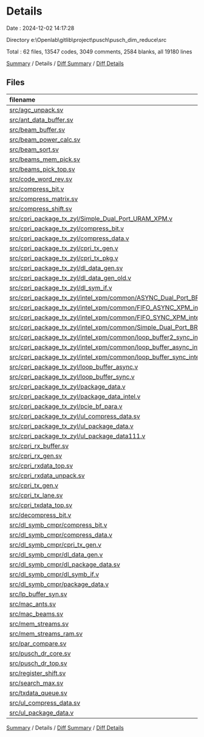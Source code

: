 # Details

Date : 2024-12-02 14:17:28

Directory e:\\Openlab\\gitlib\\project\\pusch\\pusch_dim_reduce\\src

Total : 62 files,  13547 codes, 3049 comments, 2584 blanks, all 19180 lines

[Summary](results.md) / Details / [Diff Summary](diff.md) / [Diff Details](diff-details.md)

## Files
| filename | language | code | comment | blank | total |
| :--- | :--- | ---: | ---: | ---: | ---: |
| [src/agc_unpack.sv](/src/agc_unpack.sv) | SystemVerilog | 135 | 50 | 34 | 219 |
| [src/ant_data_buffer.sv](/src/ant_data_buffer.sv) | SystemVerilog | 210 | 43 | 47 | 300 |
| [src/beam_buffer.sv](/src/beam_buffer.sv) | SystemVerilog | 209 | 46 | 37 | 292 |
| [src/beam_power_calc.sv](/src/beam_power_calc.sv) | SystemVerilog | 159 | 40 | 36 | 235 |
| [src/beam_sort.sv](/src/beam_sort.sv) | SystemVerilog | 421 | 73 | 92 | 586 |
| [src/beams_mem_pick.sv](/src/beams_mem_pick.sv) | SystemVerilog | 352 | 53 | 66 | 471 |
| [src/beams_pick_top.sv](/src/beams_pick_top.sv) | SystemVerilog | 103 | 27 | 23 | 153 |
| [src/code_word_rev.sv](/src/code_word_rev.sv) | SystemVerilog | 142 | 29 | 38 | 209 |
| [src/compress_bit.v](/src/compress_bit.v) | Verilog | 275 | 56 | 31 | 362 |
| [src/compress_matrix.sv](/src/compress_matrix.sv) | SystemVerilog | 227 | 43 | 44 | 314 |
| [src/compress_shift.sv](/src/compress_shift.sv) | SystemVerilog | 118 | 18 | 25 | 161 |
| [src/cpri_package_tx_zyl/Simple_Dual_Port_URAM_XPM.v](/src/cpri_package_tx_zyl/Simple_Dual_Port_URAM_XPM.v) | Verilog | 63 | 281 | 25 | 369 |
| [src/cpri_package_tx_zyl/compress_bit.v](/src/cpri_package_tx_zyl/compress_bit.v) | Verilog | 275 | 56 | 31 | 362 |
| [src/cpri_package_tx_zyl/compress_data.v](/src/cpri_package_tx_zyl/compress_data.v) | Verilog | 139 | 12 | 9 | 160 |
| [src/cpri_package_tx_zyl/cpri_tx_gen.v](/src/cpri_package_tx_zyl/cpri_tx_gen.v) | Verilog | 116 | 18 | 23 | 157 |
| [src/cpri_package_tx_zyl/cpri_tx_pkg.v](/src/cpri_package_tx_zyl/cpri_tx_pkg.v) | Verilog | 176 | 47 | 47 | 270 |
| [src/cpri_package_tx_zyl/dl_data_gen.sv](/src/cpri_package_tx_zyl/dl_data_gen.sv) | SystemVerilog | 365 | 179 | 130 | 674 |
| [src/cpri_package_tx_zyl/dl_data_gen_old.v](/src/cpri_package_tx_zyl/dl_data_gen_old.v) | Verilog | 366 | 177 | 132 | 675 |
| [src/cpri_package_tx_zyl/dl_sym_if.v](/src/cpri_package_tx_zyl/dl_sym_if.v) | Verilog | 164 | 13 | 22 | 199 |
| [src/cpri_package_tx_zyl/intel_xpm/common/ASYNC_Dual_Port_BRAM_XPM_intel.v](/src/cpri_package_tx_zyl/intel_xpm/common/ASYNC_Dual_Port_BRAM_XPM_intel.v) | Verilog | 83 | 26 | 6 | 115 |
| [src/cpri_package_tx_zyl/intel_xpm/common/FIFO_ASYNC_XPM_intel.v](/src/cpri_package_tx_zyl/intel_xpm/common/FIFO_ASYNC_XPM_intel.v) | Verilog | 56 | 12 | 3 | 71 |
| [src/cpri_package_tx_zyl/intel_xpm/common/FIFO_SYNC_XPM_intel.v](/src/cpri_package_tx_zyl/intel_xpm/common/FIFO_SYNC_XPM_intel.v) | Verilog | 52 | 10 | 3 | 65 |
| [src/cpri_package_tx_zyl/intel_xpm/common/Simple_Dual_Port_BRAM_XPM_intel.v](/src/cpri_package_tx_zyl/intel_xpm/common/Simple_Dual_Port_BRAM_XPM_intel.v) | Verilog | 80 | 25 | 5 | 110 |
| [src/cpri_package_tx_zyl/intel_xpm/common/loop_buffer2_sync_intel.v](/src/cpri_package_tx_zyl/intel_xpm/common/loop_buffer2_sync_intel.v) | Verilog | 175 | 25 | 47 | 247 |
| [src/cpri_package_tx_zyl/intel_xpm/common/loop_buffer_async_intel.v](/src/cpri_package_tx_zyl/intel_xpm/common/loop_buffer_async_intel.v) | Verilog | 159 | 28 | 32 | 219 |
| [src/cpri_package_tx_zyl/intel_xpm/common/loop_buffer_sync_intel.v](/src/cpri_package_tx_zyl/intel_xpm/common/loop_buffer_sync_intel.v) | Verilog | 153 | 27 | 42 | 222 |
| [src/cpri_package_tx_zyl/loop_buffer_async.v](/src/cpri_package_tx_zyl/loop_buffer_async.v) | Verilog | 162 | 25 | 37 | 224 |
| [src/cpri_package_tx_zyl/loop_buffer_sync.v](/src/cpri_package_tx_zyl/loop_buffer_sync.v) | Verilog | 156 | 25 | 38 | 219 |
| [src/cpri_package_tx_zyl/package_data.v](/src/cpri_package_tx_zyl/package_data.v) | Verilog | 495 | 64 | 64 | 623 |
| [src/cpri_package_tx_zyl/package_data_intel.v](/src/cpri_package_tx_zyl/package_data_intel.v) | Verilog | 471 | 104 | 65 | 640 |
| [src/cpri_package_tx_zyl/pcie_bf_para.v](/src/cpri_package_tx_zyl/pcie_bf_para.v) | Verilog | 165 | 21 | 38 | 224 |
| [src/cpri_package_tx_zyl/ul_compress_data.sv](/src/cpri_package_tx_zyl/ul_compress_data.sv) | SystemVerilog | 186 | 21 | 20 | 227 |
| [src/cpri_package_tx_zyl/ul_package_data.v](/src/cpri_package_tx_zyl/ul_package_data.v) | Verilog | 585 | 58 | 72 | 715 |
| [src/cpri_package_tx_zyl/ul_package_data111.v](/src/cpri_package_tx_zyl/ul_package_data111.v) | Verilog | 567 | 97 | 72 | 736 |
| [src/cpri_rx_buffer.sv](/src/cpri_rx_buffer.sv) | SystemVerilog | 300 | 53 | 56 | 409 |
| [src/cpri_rx_gen.sv](/src/cpri_rx_gen.sv) | SystemVerilog | 165 | 73 | 38 | 276 |
| [src/cpri_rxdata_top.sv](/src/cpri_rxdata_top.sv) | SystemVerilog | 130 | 37 | 33 | 200 |
| [src/cpri_rxdata_unpack.sv](/src/cpri_rxdata_unpack.sv) | SystemVerilog | 277 | 64 | 69 | 410 |
| [src/cpri_tx_gen.v](/src/cpri_tx_gen.v) | Verilog | 116 | 18 | 23 | 157 |
| [src/cpri_tx_lane.sv](/src/cpri_tx_lane.sv) | SystemVerilog | 198 | 13 | 30 | 241 |
| [src/cpri_txdata_top.sv](/src/cpri_txdata_top.sv) | SystemVerilog | 175 | 28 | 39 | 242 |
| [src/decompress_bit.v](/src/decompress_bit.v) | Verilog | 37 | 12 | 7 | 56 |
| [src/dl_symb_cmpr/compress_bit.v](/src/dl_symb_cmpr/compress_bit.v) | Verilog | 265 | 47 | 30 | 342 |
| [src/dl_symb_cmpr/compress_data.v](/src/dl_symb_cmpr/compress_data.v) | Verilog | 139 | 12 | 9 | 160 |
| [src/dl_symb_cmpr/cpri_tx_gen.v](/src/dl_symb_cmpr/cpri_tx_gen.v) | Verilog | 100 | 18 | 18 | 136 |
| [src/dl_symb_cmpr/dl_data_gen.v](/src/dl_symb_cmpr/dl_data_gen.v) | Verilog | 366 | 179 | 132 | 677 |
| [src/dl_symb_cmpr/dl_package_data.sv](/src/dl_symb_cmpr/dl_package_data.sv) | SystemVerilog | 521 | 76 | 71 | 668 |
| [src/dl_symb_cmpr/dl_symb_if.v](/src/dl_symb_cmpr/dl_symb_if.v) | Verilog | 164 | 13 | 22 | 199 |
| [src/dl_symb_cmpr/package_data.v](/src/dl_symb_cmpr/package_data.v) | Verilog | 509 | 66 | 69 | 644 |
| [src/lp_buffer_syn.sv](/src/lp_buffer_syn.sv) | SystemVerilog | 70 | 34 | 21 | 125 |
| [src/mac_ants.sv](/src/mac_ants.sv) | SystemVerilog | 114 | 50 | 35 | 199 |
| [src/mac_beams.sv](/src/mac_beams.sv) | SystemVerilog | 171 | 49 | 40 | 260 |
| [src/mem_streams.sv](/src/mem_streams.sv) | SystemVerilog | 82 | 38 | 25 | 145 |
| [src/mem_streams_ram.sv](/src/mem_streams_ram.sv) | SystemVerilog | 96 | 38 | 29 | 163 |
| [src/par_compare.sv](/src/par_compare.sv) | SystemVerilog | 72 | 42 | 24 | 138 |
| [src/pusch_dr_core.sv](/src/pusch_dr_core.sv) | SystemVerilog | 411 | 64 | 82 | 557 |
| [src/pusch_dr_top.sv](/src/pusch_dr_top.sv) | SystemVerilog | 161 | 39 | 43 | 243 |
| [src/register_shift.sv](/src/register_shift.sv) | SystemVerilog | 18 | 0 | 8 | 26 |
| [src/search_max.sv](/src/search_max.sv) | SystemVerilog | 90 | 27 | 18 | 135 |
| [src/txdata_queue.sv](/src/txdata_queue.sv) | SystemVerilog | 445 | 49 | 80 | 574 |
| [src/ul_compress_data.sv](/src/ul_compress_data.sv) | SystemVerilog | 188 | 21 | 21 | 230 |
| [src/ul_package_data.v](/src/ul_package_data.v) | Verilog | 607 | 60 | 76 | 743 |

[Summary](results.md) / Details / [Diff Summary](diff.md) / [Diff Details](diff-details.md)